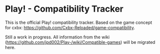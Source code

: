 # Play! - Compatibility Tracker

This is the official Play! compatibility tracker. Based on the game concept for cxbx: https://github.com/Cxbx-Reloaded/game-compatibility.

Still a work in progress. All information from the wiki (https://github.com/jpd002/Play-/wiki/Compatible-games) will be migrated here.
